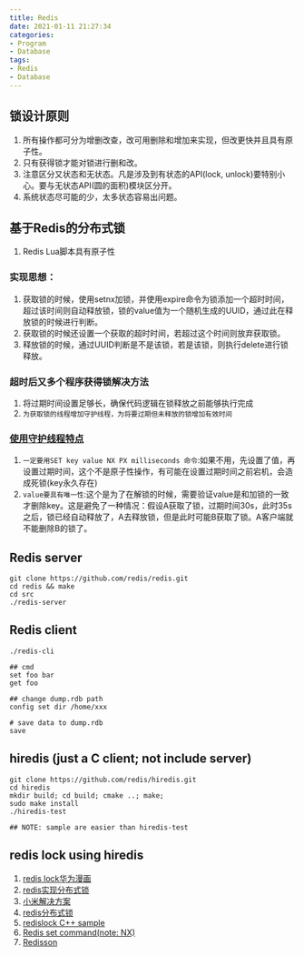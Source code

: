```yaml
---
title: Redis
date: 2021-01-11 21:27:34
categories:
- Program
- Database
tags:
- Redis
- Database
---
```


## 锁设计原则
1. 所有操作都可分为增删改查，改可用删除和增加来实现，但改更快并且具有原子性。
1. 只有获得锁才能对锁进行删和改。
1. 注意区分又状态和无状态。凡是涉及到有状态的API(lock, unlock)要特别小心。要与无状态API(圆的面积)模块区分开。
1. 系统状态尽可能的少，太多状态容易出问题。


## 基于Redis的分布式锁
1. Redis Lua脚本具有原子性

### 实现思想：
1. 获取锁的时候，使用setnx加锁，并使用expire命令为锁添加一个超时时间，超过该时间则自动释放锁，锁的value值为一个随机生成的UUID，通过此在释放锁的时候进行判断。
1. 获取锁的时候还设置一个获取的超时时间，若超过这个时间则放弃获取锁。
1. 释放锁的时候，通过UUID判断是不是该锁，若是该锁，则执行delete进行锁释放。

### 超时后又多个程序获得锁解决方法
1. 将过期时间设置足够长，确保代码逻辑在锁释放之前能够执行完成
1. `为获取锁的线程增加守护线程，为将要过期但未释放的锁增加有效时间`

### [使用守护线程特点](https://segmentfault.com/a/1190000022935064)
1. `一定要用SET key value NX PX milliseconds 命令`:如果不用，先设置了值，再设置过期时间，这个不是原子性操作，有可能在设置过期时间之前宕机，会造成死锁(key永久存在)
1. `value要具有唯一性`:这个是为了在解锁的时候，需要验证value是和加锁的一致才删除key。这是避免了一种情况：假设A获取了锁，过期时间30s，此时35s之后，锁已经自动释放了，A去释放锁，但是此时可能B获取了锁。A客户端就不能删除B的锁了。



## Redis server

``` shell
git clone https://github.com/redis/redis.git
cd redis && make
cd src
./redis-server
```

## Redis client

``` shell
./redis-cli

## cmd
set foo bar
get foo

## change dump.rdb path
config set dir /home/xxx

# save data to dump.rdb
save
```

## hiredis (just a C client; not include server)

``` shellp
git clone https://github.com/redis/hiredis.git
cd hiredis
mkdir build; cd build; cmake ..; make;
sudo make install
./hiredis-test

## NOTE: sample are easier than hiredis-test
```

## redis lock using hiredis
1. [redis lock华为漫画](https://bbs.huaweicloud.com/blogs/209955)
1. [redis实现分布式锁](https://blog.csdn.net/xlgen157387/article/details/79036337)
1. [小米解决方案](https://xiaomi-info.github.io/2019/12/17/redis-distributed-lock/)
1. [redis分布式锁](https://juejin.cn/post/6844903830442737671)
1. [redislock C++ sample](https://github.com/yuhanfang/redislock)
1. [Redis set command(note: NX)](https://redis.io/commands/set)
1. [Redisson](https://github.com/redisson/redisson)
